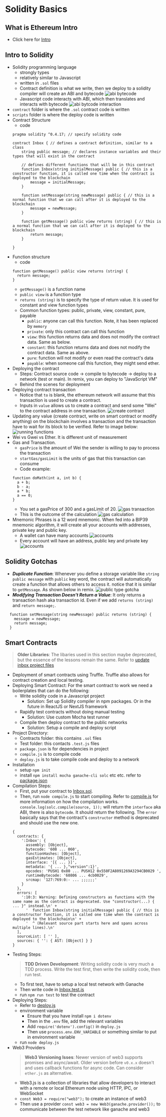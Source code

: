 # Solidity Basics

## What is Ethereum Intro
- Click here for [Intro](/public/articles/intro.md)

## Intro to Solidity
- Solidity programming language
  - strongly types
  - relatively similar to Javascript
  - written in `.sol` files
  - Contract definition is what we write, then we deploy to a solidity compiler will create an ABI and bytecode
  ![abi bytecode](/public/images/01_17_abi_bytecode.png)
  - Javascript code interacts with ABI, which then translates and interacts with bytecode
  ![abi bytcode interaction](/public/images/01_17_abi_bytecode_interaction.png)
- `contract` folder is where the `.sol` contract code is written
- `scripts` folder is where the deploy code is written
- Contract Structure
  - code
  ```
  pragma solidity ^0.4.17; // specify solidity code

  contract Inbox { // defines a contract definition, similar to a class
      string public message; // declares instance variables and their types that will exist in the contract
      
      // defines different functions that will be in this contract
      function Inbox(string initialMessage) public { // this is a constructor function, it is called one time when the contract is deployed to the blockchain
          message = initialMessage;
      }
      
      function setMessage(string newMessage) public { // this is a normal function that we can call after it is deployed to the blockchain
          message = newMessage;
      }
      
      function getMessage() public view returns (string) { // this is a normal function that we can call after it is deployed to the blockchain
          return message;
      }
      
  }
  ```
- Function structure
  - code
  ```
  function getMessage() public view returns (string) { 
    return message;
  }
  ```
  - `getMessage()` is a function name
  - `public view` is a function type
  - `returns (string)` is to specify the type of return value. It is used for constant and view function types
  - Common function types: public, private, view, constant, pure, payable
    - `public`: anyone can call this function. Note, it has been replaced by `memory`
    - `private`: only this contract can call this function
    - `view`: this function returns data and does not modify the contract data. Same as below.
    - `constant`: this function returns data and does not modify the contract data. Same as above.
    - `pure`: function will not modify or even read the contract's data
    - `payable`: when someone call this function, they might send ether.
- Deploying the contract
  - Steps: Contract source code -> compile to bytecode -> deploy to a network (test or main). In remix, you can deploy to "JavaScript VM"
  - Behind the scenes for deployment
- Deploying contract transaction
  - Notice that `to` is blank, the ethereum network will assume that this transaction is used to create a contract.
  - Inputs in `value` allows us to create a contract and send some "Wei" to the contract address in one transaction.
  ![create contract](/public/images/01_25_create_contract.png)
- Updating any value (create contract, write on smart contract or modify anything) on the blockchain involves a transaction and the transaction have to wait for its block to be verified. Refer to image below:
  ![running functions](/public/images/01_25_running_functions.png)
- Wei vs Gwei vs Ether. It is different unit of measurement
- Gas and Transaction.
  - `gasPrice` is the amount of Wei the sender is willing to pay to process the transaction
  - `startGas/gasLimit` is the units of gas that this transaction can consume
  - Code example:
  ```
  function doMath(int a, int b) {
    a + b;
    b - a;
    a * b;
    a == 0;
  }
  ```
  - You set a gasPrice of 300 and a gasLimit of 20. 
  ![gas transaction](/public/images/01_28_gas_transaction.png)
  - This is the outcome of the calculation
  ![gas calculation](/public/images/01_28_gas_calculation.png)
- Mnemonic Phrases is a 12 word mnemonic. When fed into a BIP39 mnemonic algorithm, it will create all your accounts with addresses, private key and public key.
  - A wallet can have many accounts
  ![accounts](/public/images/01_29_accounts.png)
  - Every account will have an address, public key and private key
  ![accounts](/public/images/01_29_accounts_pk_pb_add.png)

## Solidity Gotchas
- ***Duplicate Function***: Whenever you define a storage variable like `string public message` with `public` key word, the contract will automatically create a function that allows others to access it. notice that it is similar to `getMessage`. As shown below in remix.
  ![public type gotcha](/public/images/01_23_public_type_gotcha.png)
- ***Modifying Transaction Doesn't Return a Value***: It only returns a transaction hash aka transaction id. Even if we add `returns (string)` and `return message;`.
```
  function setMessage(string newMessage) public returns (string) {
    message = newMessage;
    return message;
  }
```

## Smart Contracts
> **Older Libraries**: The libaries used in this section maybe deprecated, but the essence of the lessons remain the same. Refer to [update inbox project files](/public/articles/update_inbox_project.md) 
- Deployment of smart contracts using Truffle. Truffle also allows for contract creation and local testing.
- Deploying Smart Contract: For the smart contract to work we need a boilerplates that can do the following:
  - Write solidity code in a Javascript project
    - Solution: Set up Solidity compiler in npm packages. Or in the future in ReactJS or NextJS framework
  - Rapidly test contracts without doing manual testing
    - Solution: Use custom Mocha test runner
  - Compile then deploy contract to the public networks
    - Solution: Setup a compile and deploy script
- Project Directory:
  - Contracts folder: this contains `.sol` files
  - Test folder: this contacts `.test.js` files
  - `package.json` is for dependencies in project
  - `compile.js` is to compile code
  - `deploy.js` is to take compile code and deploy to a network
- Installation
  - setup `npm init`
  - install `npm install mocha ganache-cli solc` etc etc. refer to [package.json](/package.json)
- Compilation Steps:
  - First, put your contract to [Inbox.sol](/contracts/Inbox.sol).
  - Then, run `node compile.js` to start compiling. Refer to [compile.js](/compile.js) for more information on how the compilation works. `console.log(solc.compile(source, 1));` will return the `interface` aka ABI, there is also `bytecode`. It should return the following. The `error` basically says that the contract's `constructor` method is deprecated and should use the new one. 
  ```
  {
    contracts: {
      ':Inbox': {
        assembly: [Object],
        bytecode: '608 ... 060',
        functionHashes: [Object],
        gasEstimates: [Object],
        interface: '[{ ... }]',
        metadata: '{ ... },"version":1}',
        opcodes: 'PUSH1 0x80 ... PUSH12 0x550F2A8091269A3294CB0029 ',
        runtimeBytecode: '60806 ... 4cb0029',
        srcmap: '127:769:0:- ... ;;;;;;'
      }
    },
    errors: [
      ':10:3: Warning: Defining constructors as functions with the same name as the contract is deprecated. Use "constructor(...) { ... }" instead.\n' +
        '  function Inbox(string initialMessage) public { // this is a constructor function, it is called one time when the contract is deployed to the blockchain\n' +
        '  ^ (Relevant source part starts here and spans across multiple lines).\n'
    ],
    sourceList: [ '' ],
    sources: { '': { AST: [Object] } }
  }
  ```
- Testing Steps:
  > **TDD Driven Development**: Writing solidity code is very much a TDD process. Write the test first, then write the solidity code, then run test.
  - To first test, have to setup a local test network with Ganache
  - Then write code in [Inbox.test.js](/test/Inbox.test.js)
  - run `npm run test` to test the contract
- Deploying Steps:
  - Refer to [deploy.js](/deploy.js)
  - environment variable
    - Ensure that you have install `npm i dotenv`
    - Then in the `.env` file, add the relevant variables
    - Add `require('dotenv').config()` in `deploy.js`
    - Then use `process.env.ENV_VARIABLE` or something similar to put in environment variable
  - run `node deploy.js`
- Web3 Providers
  > **Web3 Versioning Isses**: Newer version of web3 supports promises and async/await. Older version before `v0.x.x` doesn't and uses callback functions for async code. Can consider `ether.js` as alternative.
  - Web3.js is a collection of libraries that allow developers to interact with a remote or local Ethereum node using HTTP, IPC, or WebSocket
  - `const Web3 = require("web3");` to create an instance of web3
  - Then use a provider `const web3 = new Web3(ganache.provider());` to communicate between the test network like ganache and web3